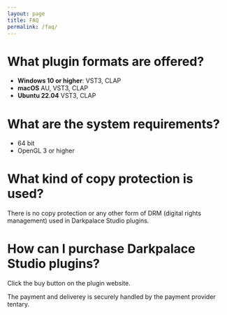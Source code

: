 ```yaml
---
layout: page
title: FAQ
permalink: /faq/
---
```


# What plugin formats are offered?
- **Windows 10 or higher**: VST3, CLAP
- **macOS** AU, VST3, CLAP
- **Ubuntu 22.04** VST3, CLAP

# What are the system requirements?
- 64 bit
- OpenGL 3 or higher

# What kind of copy protection is used?
There is no copy protection or any other form of DRM (digital rights management) used in Darkpalace Studio plugins.

# How can I purchase Darkpalace Studio plugins?
Click the buy button on the plugin website.

The payment and deliverey is securely handled by the payment provider tentary.

